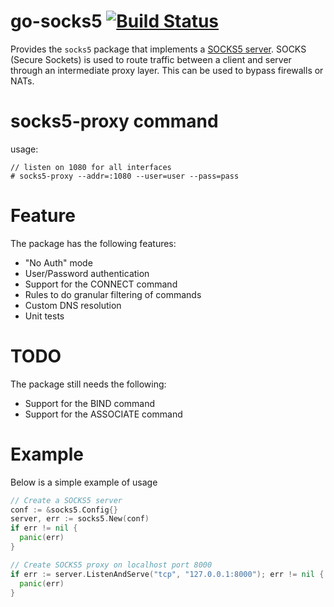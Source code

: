 # go-socks5 [![Build Status](https://travis-ci.org/armon/go-socks5.png)](https://travis-ci.org/armon/go-socks5)

Provides the `socks5` package that implements a [SOCKS5 server](http://en.wikipedia.org/wiki/SOCKS).
SOCKS (Secure Sockets) is used to route traffic between a client and server through
an intermediate proxy layer. This can be used to bypass firewalls or NATs.

# socks5-proxy command

usage:

```
// listen on 1080 for all interfaces
# socks5-proxy --addr=:1080 --user=user --pass=pass
```

# Feature

The package has the following features:

- "No Auth" mode
- User/Password authentication
- Support for the CONNECT command
- Rules to do granular filtering of commands
- Custom DNS resolution
- Unit tests

# TODO

The package still needs the following:

- Support for the BIND command
- Support for the ASSOCIATE command

# Example

Below is a simple example of usage

```go
// Create a SOCKS5 server
conf := &socks5.Config{}
server, err := socks5.New(conf)
if err != nil {
  panic(err)
}

// Create SOCKS5 proxy on localhost port 8000
if err := server.ListenAndServe("tcp", "127.0.0.1:8000"); err != nil {
  panic(err)
}
```
